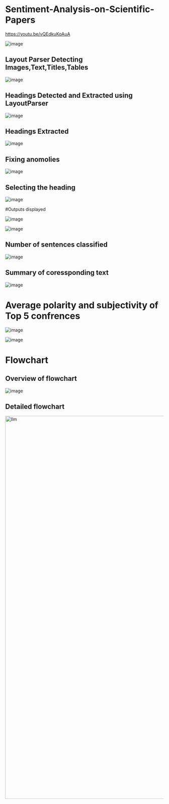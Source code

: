 # Sentiment-Analysis-on-Scientific-Papers

https://youtu.be/vQEdkuKoAuA

![image](https://github.com/Aqsa-atif/Sentiment-Analysis-on-Scientific-Papers/assets/88885089/e2c35b99-8e4c-40d5-afd5-0b7a359799ac)

## Layout Parser Detecting Images,Text,Titles,Tables

![image](https://user-images.githubusercontent.com/88885089/235350127-5e6b163a-d689-4edf-b589-a8b16dbfc46a.png)

## Headings Detected and Extracted using LayoutParser

![image](https://user-images.githubusercontent.com/88885089/235350154-12df599a-0ed5-47ce-9d1a-f622d909ae3b.png)

## Headings Extracted

![image](https://github.com/Aqsa-atif/Sentiment-Analysis-on-Scientific-Papers/assets/88885089/c3995e79-90d6-46de-bc8e-3caeefb38b37)

## Fixing anomolies

![image](https://github.com/Aqsa-atif/Sentiment-Analysis-on-Scientific-Papers/assets/88885089/5f0ae5c3-b58a-498f-a747-b47ec09e50a0)

## Selecting the heading

![image](https://github.com/Aqsa-atif/Sentiment-Analysis-on-Scientific-Papers/assets/88885089/3b1f59f2-8b23-4b2e-93ee-66e79c389b72)

#Outputs displayed

![image](https://github.com/Aqsa-atif/Sentiment-Analysis-on-Scientific-Papers/assets/88885089/b86df5d0-437e-4a61-864a-067d85fa72ca)

![image](https://github.com/Aqsa-atif/Sentiment-Analysis-on-Scientific-Papers/assets/88885089/65be74aa-5d47-48d2-a8bc-47f006980efa)

## Number of sentences classified

![image](https://github.com/Aqsa-atif/Sentiment-Analysis-on-Scientific-Papers/assets/88885089/37726285-88c3-4314-9631-51f1df56f402)

## Summary of coressponding text

![image](https://github.com/Aqsa-atif/Sentiment-Analysis-on-Scientific-Papers/assets/88885089/3c5ee6e4-dafd-4768-ba72-22782c57d10c)

# Average polarity and subjectivity of Top 5 confrences 

![image](https://github.com/Aqsa-atif/Sentiment-Analysis-on-Scientific-Papers/assets/88885089/78564ab1-88da-421a-9292-82eab611c1cb)

![image](https://github.com/Aqsa-atif/Sentiment-Analysis-on-Scientific-Papers/assets/88885089/24a8d538-63e9-4fbc-98a5-0129f22a641a)

# Flowchart

## Overview of flowchart

![image](https://user-images.githubusercontent.com/88885089/235351581-a3b0ecfe-9579-49e8-b45e-fa270ac74447.png)

## Detailed flowchart

<img width="1215" alt="llm" src="https://user-images.githubusercontent.com/88885089/235351926-3ab9d3b0-5046-45ad-a5b0-5627909f85f4.png">
